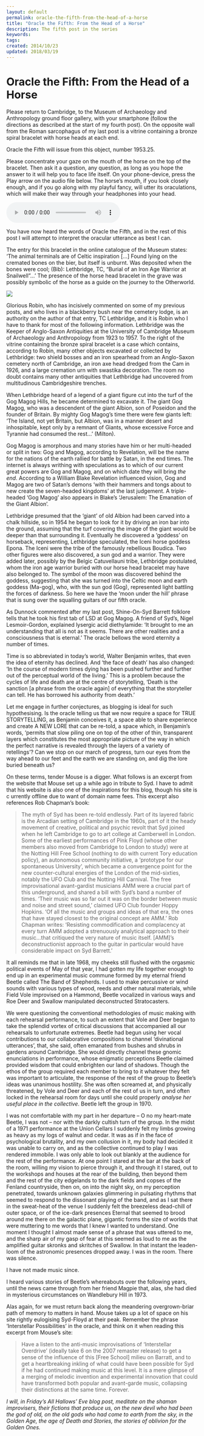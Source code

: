 ```yaml
---
layout: default
permalink: oracle-the-fifth-from-the-head-of-a-horse
title: "Oracle the Fifth: From the Head of a Horse"
description: The fifth post in the series
keywords:
tags: 
created: 2014/10/23
updated: 2018/03/19
---
```


Oracle the Fifth: From the Head of a Horse
==========================================


Please return to Cambridge, to the Museum of Archaeology and Anthropology ground floor gallery, with your smartphone (follow 
the directions as described at the start of my fourth post). On the opposite wall from the Roman sarcophagus of my last 
post is a vitrine containing a bronze spiral bracelet with horse heads at each end.

Oracle the Fifth will issue from this object, number 1953.25.

Please concentrate your gaze on the mouth of the horse on the top of the bracelet. Then ask it a question, any question, 
as long as you hope the answer to it will help you to face life itself. On your phone-device, press the Play arrow on the 
audio file below. The horse’s mouth, if you look closely enough, and if you go along with my playful fancy, will utter 
its oraculations, which will make their way through your headphones into your head.

<audio controls="controls">
    <source type="audio/mpeg" src="{{ '/uploads/2017/07/Five.mp3' | absolute_url }}" />
    <a href="{{ '/uploads/2017/07/Five.mp3' | absolute_url }}">{{ '/uploads/2017/07/Five.mp3' | absolute_url }}</a>
</audio>

You have now heard the words of Oracle the Fifth, and in the rest of this post I will attempt to interpret the oracular 
utterance as best I can.

The entry for this bracelet in the online catalogue of the Museum states: ‘The animal terminals are of Celtic inspiration 
\[…\] Found lying on the cremated bones on the bier, but itself is unburnt. Was deposited when the bones were cool; 
(Bib): Lethbridge, TC, “Burial of an Iron Age Warrior at Snailwell”…’ The presence of the horse head bracelet in the 
grave was possibly symbolic of the horse as a guide on the journey to the Otherworld.

[![](/uploads/2018/03/IMG_0556-1024x765.jpg)](/uploads/2018/03/IMG_0556.jpg)

Glorious Robin, who has incisively commented on some of my previous posts, and who lives in a blackberry bush near the 
cemetery lodge, is an authority on the author of that entry, TC Lethbridge, and it is Robin who I have to thank for most 
of the following information. Lethbridge was the Keeper of Anglo-Saxon Antiquities at the University of Cambridge Museum 
of Archaeology and Anthropology from 1923 to 1957. To the right of the vitrine containing the bronze spiral bracelet is 
a case which contains, according to Robin, many other objects excavated or collected by Lethbridge: two shield bosses 
and an iron spearhead from an Anglo-Saxon cemetery north of Cambridge, an iron axe head dredged from the Cam in 1926, 
and a large cremation urn with swastika decoration. The room no doubt contains many other antiquities that Lethbridge 
had uncovered from multitudinous Cambridgeshire trenches.

When Lethbridge heard of a legend of a giant figure cut into the turf of the Gog Magog Hills, he became determined to 
excavate it. The giant Gog Magog, who was a descendent of the giant Albion, son of Poseidon and the founder of Britain. 
By mighty Gog Magog’s time there were few giants left: ‘The Island, not yet Britain, but Albion, was in a manner desert 
and inhospitable, kept only by a remnant of Giants, whose excessive Force and Tyrannie had consumed the rest…’ (Milton).

Gog Magog is amorphous and many stories have him or her multi-headed or split in two: Gog and Magog, according to 
Revelation, will be the name for the nations of the earth rallied for battle by Satan, in the end times. The internet is 
always writhing with speculations as to which of our current great powers are Gog and Magog, and on which date they will 
bring _the end_. According to a William Blake Revelation influenced vision, Gog and Magog are two of Satan’s demons ‘with 
their hammers and tongs about to new create the seven-headed kingdoms’ at the last judgement. A triple-headed ‘Gog Magog’ 
also appears in Blake’s ‘Jerusalem: The Emanation of the Giant Albion’.

Lethbridge presumed that the ‘giant’ of old Albion had been carved into a chalk hillside, so in 1954 he began to look 
for it by driving an iron bar into the ground, assuming that the turf covering the image of the giant would be deeper than 
that surrounding it. Eventually he discovered a ‘goddess’ on horseback, representing, Lethbridge speculated, the Iceni 
horse goddess Epona. The Iceni were the tribe of the famously rebellious Boudica. Two other figures were also discovered, 
a sun god and a warrior. They were added later, possibly by the Belgic Catuvellauni tribe, Lethbridge postulated, whom 
the iron age warrior buried with our horse head bracelet may have also belonged to. The symbol of the moon was discovered 
behind the goddess, suggesting that she was turned into the Celtic moon and earth goddess (Ma-gog), who, with the sun 
god (Gog), represented light battling the forces of darkness. So here we have the ‘moon under the hill’ phrase that is 
sung over the squalling guitars of our fifth oracle.

As Dunnock commented after my last post, Shine-On-Syd Barrett folklore tells that he took his first tab of LSD at Gog 
Magog. A friend of Syd’s, Nigel Lesmoir-Gordon, explained lysergic acid diethylamide: ‘It brought to me an understanding 
that all is not as it seems. There are other realities and a consciousness that is eternal.’ The oracle bellows the word 
eternity a number of times.

Time is so abbreviated in today’s world, Walter Benjamin writes, that even the idea of eternity has declined. And ‘the 
face of death’ has also changed: ‘In the course of modern times dying has been pushed further and further out of the 
perceptual world of the living.’ This is a problem because the cycles of life and death are at the centre of storytelling, 
‘Death is the sanction \[a phrase from the oracle again\] of everything that the storyteller can tell. He has borrowed 
his authority from death.’

Let me engage in further conjectures, as blogging is ideal for such hypothesising. Is the oracle telling us that we now 
require a space for TRUE STORYTELLING, as Benjamin conceives it, a space able to share experience and create A NEW LORE 
that can be re-told, a space which, in Benjamin’s words, ‘permits that slow piling one on top of the other of thin, 
transparent layers which constitutes the most appropriate picture of the way in which the perfect narrative is revealed 
through the layers of a variety of retellings’? Can we stop on our march of progress, turn our eyes from the way ahead 
to our feet and the earth we are standing on, and dig the lore buried beneath us?

On these terms, tender Mouse is a digger. What follows is an excerpt from the website that Mouse set up a while ago in 
tribute to Syd. I have to admit that his website is also one of the inspirations for this blog, though his site is c
urrently offline due to want of domain name fees. This excerpt also references Rob Chapman’s book:

> The myth of Syd has been re-told endlessly. Part of its layered fabric is the Arcadian setting of Cambridge in the 1960s, 
part of it the heady movement of creative, political and psychic revolt that Syd joined when he left Cambridge to go to 
art college at Camberwell in London. Some of the earliest performances of Pink Floyd (whose other members also moved 
from Cambridge to London to study) were at the Notting Hill Free School (nothing to do with current Tory education policy), 
an autonomous community initiative, a ‘prototype for our spontaneous University’, which became a convergence point for 
the new counter-cultural energies of the London of the mid-sixties, notably the UFO Club and the Notting Hill Carnival. 
The free improvisational avant-gardist musicians AMM were a crucial part of this underground, and shared a bill with Syd’s 
band a number of times. ‘Their music was so far out it was on the border between music and noise and street sound,’ 
claimed UFO Club founder Hoppy Hopkins. ‘Of all the music and groups and ideas of that era, the ones that have stayed 
closest to the original concept are AMM.’ Rob Chapman writes: ‘Resisting commodification and complacency at every turn 
AMM adopted a strenuously analytical approach to their music…that critiqued the very nature of music itself. \[AMM\]’s 
deconstructionist approach to the guitar in particular would have considerable impact on Syd Barrett.’

It all reminds me that in late 1968, my cheeks still flushed with the orgasmic political events of May of that year, I 
had gotten my life together enough to end up in an experimental music commune formed by my eternal friend Beetle called 
The Band of Shepherds. I used to make percussive or wind sounds with various types of wood, reeds and other natural 
materials, while Field Vole improvised on a Hammond, Beetle vocalized in various ways and Roe Deer and Swallow manipulated 
deconstructed Stratocasters.

We were questioning the conventional methodologies of music making with each rehearsal performance, to such an extent that 
Vole and Deer began to take the splendid vortex of critical discussions that accompanied all our rehearsals to unfortunate 
extremes. Beetle had begun using her vocal contributions to our collaborative compositions to channel ‘divinational 
utterances’, that, she said, often emanated from bushes and shrubs in gardens around Cambridge. She would directly channel 
these gnomic enunciations in performance, whose enigmatic perceptions Beetle claimed provided wisdom that could enbrighten 
our land of shadows. Though the ethos of the group required each member to bring to it whatever they felt was important to 
articulate, the response of the rest of the group to Beetle’s ideas was unanimous hostility. She was often screamed at, 
and physically threatened, by Vole and Deer and each of the rest of us in turn, and often locked in the rehearsal room 
for days until she could properly _analyse her useful place in the collective_. Beetle left the group in 1970.

I was not comfortable with my part in her departure – O no my heart-mate Beetle, I was not – nor with the darkly cultish 
turn of the group. In the midst of a 1971 performance at the Union Cellars I suddenly felt my limbs growing as heavy as 
my logs of walnut and cedar. It was as if in the face of psychological brutality, and my own collusion in it, my body 
had decided it was unable to carry on, and as the collective continued to play I was rendered immobile. I was only able 
to look out blankly at the audience for the rest of the performance. At one point I stared at the bar at the back of the 
room, willing my vision to pierce through it, and through it I stared, out to the workshops and houses at the rear of the 
building, then beyond them and the rest of the city edgelands to the dark fields and copses of the Fenland countryside, 
then on, on into the night sky, on my perception penetrated, towards unknown galaxies glimmering in pulsating rhythms 
that seemed to respond to the dissonant playing of the band, and as I sat there in the sweat-heat of the venue I suddenly 
felt the breezeless dead-chill of outer space, or of the ice-dark presences Eternal that seemed to brood around me there 
on the galactic plane, gigantic forms the size of worlds that were muttering to me words that I knew I wanted to understand. 
One moment I thought I almost made sense of a phrase that was uttered to me, and the sharp air of my gasp of fear at this 
seemed as loud to me as the amplified guitar skronks and skritches of Swallow. In that instant the leaden-loom of the 
astronomic presences dropped away. I was in the room. There was silence.

I have not made music since.

I heard various stories of Beetle’s whereabouts over the following years, until the news came through from her friend 
Magpie that, alas, she had died in mysterious circumstances on Wandlebury Hill in 1973.

Alas again, for we must return back along the meandering overgrown-briar path of memory to matters in hand. Mouse takes 
up a lot of space on his site rightly eulogising Syd-Floyd at their peak. Remember the phrase ‘Interstellar Possibilities’ 
in the oracle, and think on it when reading this excerpt from Mouse’s site:

> Have a listen to the anti-music improvisations of ‘Interstellar Overdrive’ (ideally take 6 on the 2007 remaster release) 
to get a sense of the influence of this \[Free School\] milieu on Barratt, and to get a heartbreaking inkling of what 
could have been possible for Syd if he had continued making music at this level. It is a mere glimpse of a merging of 
melodic invention and experimental innovation that could have transformed both popular and avant-garde music, collapsing 
their distinctions at the same time. Forever.

_I will, in Friday’s All Hallows’ Eve blog post, meditate on the shaman improvisers, their fictions that produce us, on 
the new devil who had been the god of old, on the old gods who had come to earth from the sky, in the Golden Age, the 
age of Death and Stories, the stories of oblivion for the Golden Ones._